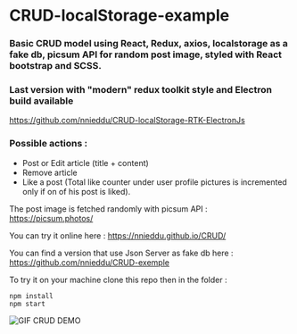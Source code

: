 # CRUD-localStorage-example
  
### Basic CRUD model using React, Redux, axios, localstorage as a fake db, picsum API for random post image, styled with React bootstrap and SCSS.  
    
### Last version with "modern" redux toolkit style and Electron build available   
  https://github.com/nnieddu/CRUD-localStorage-RTK-ElectronJs
  
### Possible actions :  
- Post or Edit article (title + content)  
-	Remove article  
- Like a post (Total like counter under user profile pictures is incremented only if on of his post is liked).

The post image is fetched randomly with picsum API :
https://picsum.photos/

You can try it online here :
https://nnieddu.github.io/CRUD/

You can find a version that use Json Server as fake db here :   
https://github.com/nnieddu/CRUD-exemple

To try it on your machine clone this repo then in the folder :
```
npm install
npm start
```

<img alt="GIF CRUD DEMO" src="https://github.com/nnieddu/CRUD-exemple/blob/main/img.gif"/>
